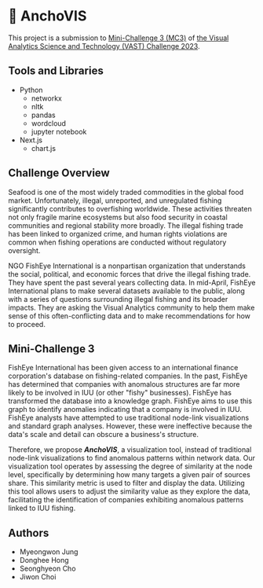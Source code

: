 # :fishing_pole_and_fish: AnchoVIS

This project is a submission to [Mini-Challenge 3 (MC3)](https://vast-challenge.github.io/2023/MC3.html) of [the Visual Analytics Science and Technology (VAST) Challenge 2023](https://vast-challenge.github.io/2023/index.html).

## Tools and Libraries

- Python
  - networkx
  - nltk
  - pandas
  - wordcloud
  - jupyter notebook
- Next.js
  - chart.js

## Challenge Overview

Seafood is one of the most widely traded commodities in the global food market.
Unfortunately, illegal, unreported, and unregulated fishing significantly contributes to overfishing worldwide. These activities threaten not only fragile marine ecosystems but also food security in coastal communities and regional stability more broadly. The illegal fishing trade has been linked to organized crime, and human rights violations are common when fishing operations are conducted without regulatory oversight.

NGO FishEye International is a nonpartisan organization that understands the social, political, and economic forces that drive the illegal fishing trade. They have spent the past several years collecting data. In mid-April, FishEye International plans to make several datasets available to the public, along with a series of questions surrounding illegal fishing and its broader impacts. They are asking the Visual Analytics community to help them make sense of this often-conflicting data and to make recommendations for how to proceed.

## Mini-Challenge 3

FishEye International has been given access to an international finance corporation's database on fishing-related companies. In the past, FishEye has determined that companies with anomalous structures are far more likely to be involved in IUU (or other "fishy" businesses). FishEye has transformed the database into a knowledge graph. FishEye aims to use this graph to identify anomalies indicating that a company is involved in IUU. FishEye analysts have attempted to use traditional node-link visualizations and standard graph analyses. However, these were ineffective because the data's scale and detail can obscure a business's structure.

Therefore, we propose _<strong>AnchoVIS</strong>_, a visualization tool, instead of traditional node-link visualizations to find anomalous patterns within network data. Our visualization tool operates by assessing the degree of similarity at the node level, specifically by determining how many targets a given pair of sources share. This similarity metric is used to filter and display the data. Utilizing this tool allows users to adjust the similarity value as they explore the data, facilitating the identification of companies exhibiting anomalous patterns linked to IUU fishing.

## Authors

- Myeongwon Jung
- Donghee Hong
- Seonghyeon Cho
- Jiwon Choi
